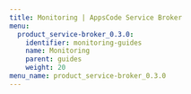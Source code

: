 ```yaml
---
title: Monitoring | AppsCode Service Broker
menu:
  product_service-broker_0.3.0:
    identifier: monitoring-guides
    name: Monitoring
    parent: guides
    weight: 20
menu_name: product_service-broker_0.3.0
---
```


